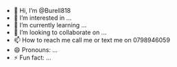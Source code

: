 - 👋 Hi, I’m @Burell818
- 👀 I’m interested in ...
- 🌱 I’m currently learning ...
- 💞️ I’m looking to collaborate on ...
- 📫 How to reach me call me or text me on 0798946059
- 😄 Pronouns: ...
- ⚡ Fun fact: ...

<!---
Burell818/Burell818 is a ✨ special ✨ repository because its `README.md` (this file) appears on your GitHub profile.
You can click the Preview link to take a look at your changes.
--->
